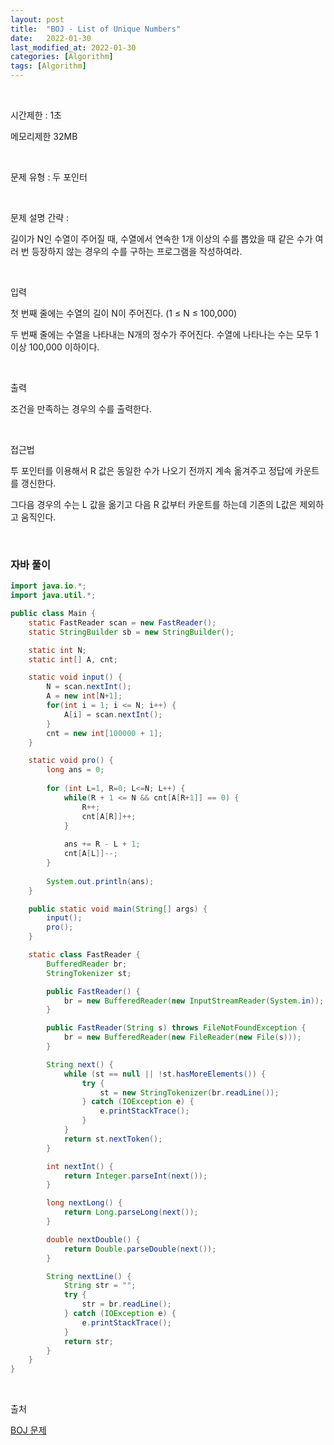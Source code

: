 ```yaml
---
layout: post
title:  "BOJ - List of Unique Numbers"
date:   2022-01-30
last_modified_at: 2022-01-30
categories: [Algorithm]
tags: [Algorithm]
---
```


<br/>

시간제한 : 1초

메모리제한 32MB

<br/>

문제 유형 : 두 포인터

<br/>

문제 설명 간략 :    

길이가 N인 수열이 주어질 때, 수열에서 연속한 1개 이상의 수를 뽑았을 때 
같은 수가 여러 번 등장하지 않는 경우의 수를 구하는 프로그램을 작성하여라.

<br/>

입력

첫 번째 줄에는 수열의 길이 N이 주어진다. (1 ≤ N ≤ 100,000)

두 번째 줄에는 수열을 나타내는 N개의 정수가 주어진다. 수열에 나타나는 수는 모두 1 이상 100,000 이하이다.

<br/>

출력

조건을 만족하는 경우의 수를 출력한다.

<br/>
   
접근법

투 포인터를 이용해서 R 값은 동일한 수가 나오기 전까지 계속 옮겨주고 정답에 카운트를 갱신한다.

그다음 경우의 수는 L 값을 옮기고 다음 R 값부터 카운트를 하는데 기존의 L값은 제외하고 움직인다.

<br/>

### 자바 풀이

```java
import java.io.*;
import java.util.*;

public class Main {
    static FastReader scan = new FastReader();
    static StringBuilder sb = new StringBuilder();

    static int N;
    static int[] A, cnt;

    static void input() {
        N = scan.nextInt();
        A = new int[N+1];
        for(int i = 1; i <= N; i++) {
            A[i] = scan.nextInt();
        }
        cnt = new int[100000 + 1];
    }

    static void pro() {
        long ans = 0;
        
        for (int L=1, R=0; L<=N; L++) {
            while(R + 1 <= N && cnt[A[R+1]] == 0) {
                R++;
                cnt[A[R]]++;
            }
            
            ans += R - L + 1;
            cnt[A[L]]--;
        }
        
        System.out.println(ans);
    }

    public static void main(String[] args) {
        input();
        pro();
    }

    static class FastReader {
        BufferedReader br;
        StringTokenizer st;

        public FastReader() {
            br = new BufferedReader(new InputStreamReader(System.in));
        }

        public FastReader(String s) throws FileNotFoundException {
            br = new BufferedReader(new FileReader(new File(s)));
        }

        String next() {
            while (st == null || !st.hasMoreElements()) {
                try {
                    st = new StringTokenizer(br.readLine());
                } catch (IOException e) {
                    e.printStackTrace();
                }
            }
            return st.nextToken();
        }

        int nextInt() {
            return Integer.parseInt(next());
        }

        long nextLong() {
            return Long.parseLong(next());
        }

        double nextDouble() {
            return Double.parseDouble(next());
        }

        String nextLine() {
            String str = "";
            try {
                str = br.readLine();
            } catch (IOException e) {
                e.printStackTrace();
            }
            return str;
        }
    }
}

```

<br/>

출처

[BOJ 문제](https://www.acmicpc.net/problem/13144)